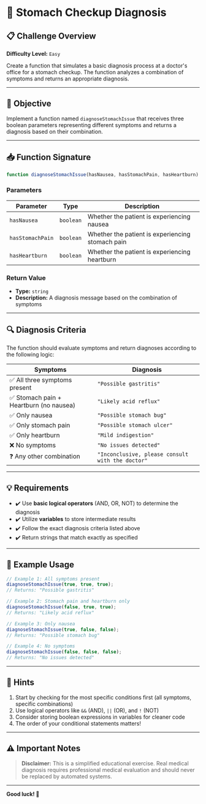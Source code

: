# 🏥 Stomach Checkup Diagnosis

## 📋 Challenge Overview

**Difficulty Level:** `Easy`

Create a function that simulates a basic diagnosis process at a doctor's office for a stomach checkup. The function analyzes a combination of symptoms and returns an appropriate diagnosis.

---

## 🎯 Objective

Implement a function named `diagnoseStomachIssue` that receives three boolean parameters representing different symptoms and returns a diagnosis based on their combination.

---

## 📥 Function Signature

```javascript
function diagnoseStomachIssue(hasNausea, hasStomachPain, hasHeartburn)
```

### Parameters

| Parameter | Type | Description |
|-----------|------|-------------|
| `hasNausea` | `boolean` | Whether the patient is experiencing nausea |
| `hasStomachPain` | `boolean` | Whether the patient is experiencing stomach pain |
| `hasHeartburn` | `boolean` | Whether the patient is experiencing heartburn |

### Return Value

- **Type:** `string`
- **Description:** A diagnosis message based on the combination of symptoms

---

## 🔍 Diagnosis Criteria

The function should evaluate symptoms and return diagnoses according to the following logic:

| Symptoms | Diagnosis |
|----------|-----------|
| ✅ All three symptoms present | `"Possible gastritis"` |
| ✅ Stomach pain + Heartburn (no nausea) | `"Likely acid reflux"` |
| ✅ Only nausea | `"Possible stomach bug"` |
| ✅ Only stomach pain | `"Possible stomach ulcer"` |
| ✅ Only heartburn | `"Mild indigestion"` |
| ❌ No symptoms | `"No issues detected"` |
| ❓ Any other combination | `"Inconclusive, please consult with the doctor"` |

---

## 💡 Requirements

- ✔️ Use **basic logical operators** (AND, OR, NOT) to determine the diagnosis
- ✔️ Utilize **variables** to store intermediate results
- ✔️ Follow the exact diagnosis criteria listed above
- ✔️ Return strings that match exactly as specified

---

## 📝 Example Usage

```javascript
// Example 1: All symptoms present
diagnoseStomachIssue(true, true, true);
// Returns: "Possible gastritis"

// Example 2: Stomach pain and heartburn only
diagnoseStomachIssue(false, true, true);
// Returns: "Likely acid reflux"

// Example 3: Only nausea
diagnoseStomachIssue(true, false, false);
// Returns: "Possible stomach bug"

// Example 4: No symptoms
diagnoseStomachIssue(false, false, false);
// Returns: "No issues detected"
```

---

## 🧠 Hints

1. Start by checking for the most specific conditions first (all symptoms, specific combinations)
2. Use logical operators like `&&` (AND), `||` (OR), and `!` (NOT)
3. Consider storing boolean expressions in variables for cleaner code
4. The order of your conditional statements matters!

---

## ⚠️ Important Notes

> **Disclaimer:** This is a simplified educational exercise. Real medical diagnosis requires professional medical evaluation and should never be replaced by automated systems.

---

**Good luck! 🚀**
